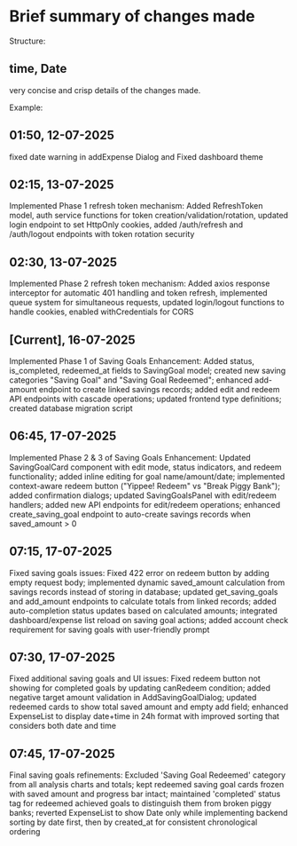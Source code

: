 # Brief summary of changes made

Structure:
## time, Date
very concise and crisp details of the changes made.

Example:
## 01:50, 12-07-2025
fixed date warning in addExpense Dialog and Fixed dashboard theme

## 02:15, 13-07-2025
Implemented Phase 1 refresh token mechanism: Added RefreshToken model, auth service functions for token creation/validation/rotation, updated login endpoint to set HttpOnly cookies, added /auth/refresh and /auth/logout endpoints with token rotation security

## 02:30, 13-07-2025
Implemented Phase 2 refresh token mechanism: Added axios response interceptor for automatic 401 handling and token refresh, implemented queue system for simultaneous requests, updated login/logout functions to handle cookies, enabled withCredentials for CORS

## [Current], 16-07-2025
Implemented Phase 1 of Saving Goals Enhancement: Added status, is_completed, redeemed_at fields to SavingGoal model; created new saving categories "Saving Goal" and "Saving Goal Redeemed"; enhanced add-amount endpoint to create linked savings records; added edit and redeem API endpoints with cascade operations; updated frontend type definitions; created database migration script

## 06:45, 17-07-2025
Implemented Phase 2 & 3 of Saving Goals Enhancement: Updated SavingGoalCard component with edit mode, status indicators, and redeem functionality; added inline editing for goal name/amount/date; implemented context-aware redeem button ("Yippee! Redeem" vs "Break Piggy Bank"); added confirmation dialogs; updated SavingGoalsPanel with edit/redeem handlers; added new API endpoints for edit/redeem operations; enhanced create_saving_goal endpoint to auto-create savings records when saved_amount > 0

## 07:15, 17-07-2025
Fixed saving goals issues: Fixed 422 error on redeem button by adding empty request body; implemented dynamic saved_amount calculation from savings records instead of storing in database; updated get_saving_goals and add_amount endpoints to calculate totals from linked records; added auto-completion status updates based on calculated amounts; integrated dashboard/expense list reload on saving goal actions; added account check requirement for saving goals with user-friendly prompt

## 07:30, 17-07-2025
Fixed additional saving goals and UI issues: Fixed redeem button not showing for completed goals by updating canRedeem condition; added negative target amount validation in AddSavingGoalDialog; updated redeemed cards to show total saved amount and empty add field; enhanced ExpenseList to display date+time in 24h format with improved sorting that considers both date and time

## 07:45, 17-07-2025
Final saving goals refinements: Excluded 'Saving Goal Redeemed' category from all analysis charts and totals; kept redeemed saving goal cards frozen with saved amount and progress bar intact; maintained 'completed' status tag for redeemed achieved goals to distinguish them from broken piggy banks; reverted ExpenseList to show Date only while implementing backend sorting by date first, then by created_at for consistent chronological ordering 